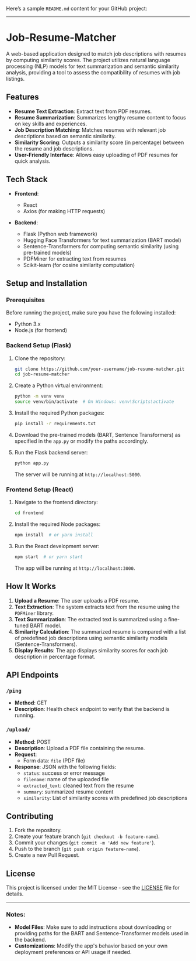 Here’s a sample `README.md` content for your GitHub project:

---

# Job-Resume-Matcher

A web-based application designed to match job descriptions with resumes by computing similarity scores. The project utilizes natural language processing (NLP) models for text summarization and semantic similarity analysis, providing a tool to assess the compatibility of resumes with job listings.

## Features

- **Resume Text Extraction**: Extract text from PDF resumes.
- **Resume Summarization**: Summarizes lengthy resume content to focus on key skills and experiences.
- **Job Description Matching**: Matches resumes with relevant job descriptions based on semantic similarity.
- **Similarity Scoring**: Outputs a similarity score (in percentage) between the resume and job descriptions.
- **User-Friendly Interface**: Allows easy uploading of PDF resumes for quick analysis.

## Tech Stack

- **Frontend**:
  - React
  - Axios (for making HTTP requests)
  

- **Backend**:
  - Flask (Python web framework)
  - Hugging Face Transformers for text summarization (BART model)
  - Sentence-Transformers for computing semantic similarity (using pre-trained models)
  - PDFMiner for extracting text from resumes
  - Scikit-learn (for cosine similarity computation)
  
## Setup and Installation

### Prerequisites

Before running the project, make sure you have the following installed:

- Python 3.x
- Node.js (for frontend)

### Backend Setup (Flask)

1. Clone the repository:
   ```bash
   git clone https://github.com/your-username/job-resume-matcher.git
   cd job-resume-matcher
   ```

2. Create a Python virtual environment:
   ```bash
   python -m venv venv
   source venv/bin/activate  # On Windows: venv\Scripts\activate
   ```

3. Install the required Python packages:
   ```bash
   pip install -r requirements.txt
   ```

4. Download the pre-trained models (BART, Sentence Transformers) as specified in the `app.py` or modify the paths accordingly.

5. Run the Flask backend server:
   ```bash
   python app.py
   ```
   The server will be running at `http://localhost:5000`.

### Frontend Setup (React)

1. Navigate to the frontend directory:
   ```bash
   cd frontend
   ```

2. Install the required Node packages:
   ```bash
   npm install  # or yarn install
   ```

3. Run the React development server:
   ```bash
   npm start  # or yarn start
   ```
   The app will be running at `http://localhost:3000`.

## How It Works

1. **Upload a Resume**: The user uploads a PDF resume.
2. **Text Extraction**: The system extracts text from the resume using the `PDFMiner` library.
3. **Text Summarization**: The extracted text is summarized using a fine-tuned BART model.
4. **Similarity Calculation**: The summarized resume is compared with a list of predefined job descriptions using semantic similarity models (Sentence-Transformers).
5. **Display Results**: The app displays similarity scores for each job description in percentage format.

## API Endpoints

### `/ping`

- **Method**: GET
- **Description**: Health check endpoint to verify that the backend is running.

### `/upload/`

- **Method**: POST
- **Description**: Upload a PDF file containing the resume.
- **Request**: 
  - Form data: `file` (PDF file)
- **Response**: JSON with the following fields:
  - `status`: success or error message
  - `filename`: name of the uploaded file
  - `extracted_text`: cleaned text from the resume
  - `summary`: summarized resume content
  - `similarity`: List of similarity scores with predefined job descriptions

## Contributing

1. Fork the repository.
2. Create your feature branch (`git checkout -b feature-name`).
3. Commit your changes (`git commit -m 'Add new feature'`).
4. Push to the branch (`git push origin feature-name`).
5. Create a new Pull Request.

## License

This project is licensed under the MIT License - see the [LICENSE](LICENSE) file for details.

---

### Notes:
- **Model Files**: Make sure to add instructions about downloading or providing paths for the BART and Sentence-Transformer models used in the backend.
- **Customizations**: Modify the app's behavior based on your own deployment preferences or API usage if needed.

